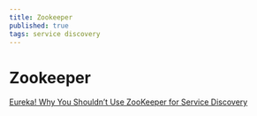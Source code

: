 ```yaml
---
title: Zookeeper
published: true
tags: service discovery
---
```


# Zookeeper

[Eureka! Why You Shouldn’t Use ZooKeeper for Service Discovery](https://tech.knewton.com/blog/2014/12/eureka-shouldnt-use-zookeeper-service-discovery/)


